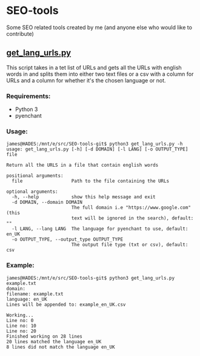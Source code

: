 # SEO-tools
Some SEO related tools created by me (and anyone else who would like to contribute)

## [get_lang_urls.py](https://github.com/myllk/SEO-tools/blob/master/get_lang_urls.py)
This script takes in a tet list of URLs and gets all the URLs with english words in and splits them into either two text files or a csv with a column for URLs and a column for whether it's the chosen language or not.

### Requirements:
* Python 3
* pyenchant

### Usage:
```
james@HADES:/mnt/e/src/SEO-tools-git$ python3 get_lang_urls.py -h
usage: get_lang_urls.py [-h] [-d DOMAIN] [-l LANG] [-o OUTPUT_TYPE] file

Return all the URLS in a file that contain english words

positional arguments:
  file                  Path to the file containing the URLs

optional arguments:
  -h, --help            show this help message and exit
  -d DOMAIN, --domain DOMAIN
                        The full domain i.e "https://www.google.com" (this
                        text will be ignored in the search), default: ""
  -l LANG, --lang LANG  The language for pyenchant to use, default: en_UK
  -o OUTPUT_TYPE, --output_type OUTPUT_TYPE
                        The output file type (txt or csv), default: csv
```

### Example:
```
james@HADES:/mnt/e/src/SEO-tools-git$ python3 get_lang_urls.py example.txt
domain:
filename: example.txt
language: en_UK
Lines will be appended to: example_en_UK.csv

Working...
Line no: 0
Line no: 10
Line no: 20
Finished working on 28 lines
20 lines matched the language en_UK
8 lines did not match the language en_UK
```
